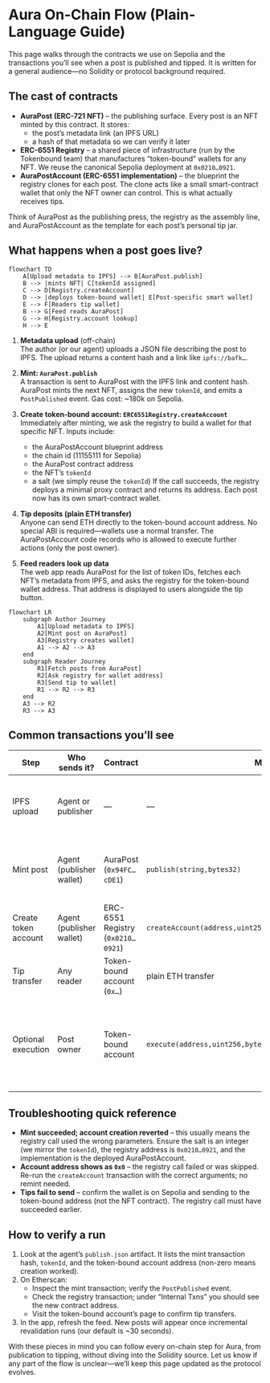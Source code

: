 # Aura On-Chain Flow (Plain-Language Guide)

This page walks through the contracts we use on Sepolia and the transactions you’ll see when a post is published and tipped. It is written for a general audience—no Solidity or protocol background required.

## The cast of contracts

- **AuraPost (ERC-721 NFT)** – the publishing surface. Every post is an NFT minted by this contract. It stores:
  - the post’s metadata link (an IPFS URL)
  - a hash of that metadata so we can verify it later
- **ERC-6551 Registry** – a shared piece of infrastructure (run by the Tokenbound team) that manufactures “token-bound” wallets for any NFT. We reuse the canonical Sepolia deployment at `0x0210…0921`.
- **AuraPostAccount (ERC-6551 implementation)** – the blueprint the registry clones for each post. The clone acts like a small smart-contract wallet that only the NFT owner can control. This is what actually receives tips.

Think of AuraPost as the publishing press, the registry as the assembly line, and AuraPostAccount as the template for each post’s personal tip jar.

## What happens when a post goes live?

```mermaid
flowchart TD
    A[Upload metadata to IPFS] --> B[AuraPost.publish]
    B --> |mints NFT| C[tokenId assigned]
    C --> D[Registry.createAccount]
    D --> |deploys token-bound wallet| E[Post-specific smart wallet]
    E --> F[Readers tip wallet]
    B --> G[Feed reads AuraPost]
    G --> H[Registry.account lookup]
    H --> E
```

1. **Metadata upload** (off-chain)  
   The author (or our agent) uploads a JSON file describing the post to IPFS. The upload returns a content hash and a link like `ipfs://bafk…`.

2. **Mint: `AuraPost.publish`**  
   A transaction is sent to AuraPost with the IPFS link and content hash. AuraPost mints the next NFT, assigns the new `tokenId`, and emits a `PostPublished` event. Gas cost: ~180k on Sepolia.

3. **Create token-bound account: `ERC6551Registry.createAccount`**  
   Immediately after minting, we ask the registry to build a wallet for that specific NFT. Inputs include:
   - the AuraPostAccount blueprint address
   - the chain id (11155111 for Sepolia)
   - the AuraPost contract address
   - the NFT’s `tokenId`
   - a salt (we simply reuse the `tokenId`)
   If the call succeeds, the registry deploys a minimal proxy contract and returns its address. Each post now has its own smart-contract wallet.

4. **Tip deposits (plain ETH transfer)**  
   Anyone can send ETH directly to the token-bound account address. No special ABI is required—wallets use a normal transfer. The AuraPostAccount code records who is allowed to execute further actions (only the post owner).

5. **Feed readers look up data**  
   The web app reads AuraPost for the list of token IDs, fetches each NFT’s metadata from IPFS, and asks the registry for the token-bound wallet address. That address is displayed to users alongside the tip button.

```mermaid
flowchart LR
    subgraph Author Journey
        A1[Upload metadata to IPFS]
        A2[Mint post on AuraPost]
        A3[Registry creates wallet]
        A1 --> A2 --> A3
    end
    subgraph Reader Journey
        R1[Fetch posts from AuraPost]
        R2[Ask registry for wallet address]
        R3[Send tip to wallet]
        R1 --> R2 --> R3
    end
    A3 --> R2
    R3 --> A3
```

## Common transactions you’ll see

| Step | Who sends it? | Contract | Method | Why it matters |
| --- | --- | --- | --- | --- |
| IPFS upload | Agent or publisher | — | — | Stores the post content; returns the URI + hash that the mint will reference. |
| Mint post | Agent (publisher wallet) | AuraPost (`0x94FC…cDE1`) | `publish(string,bytes32)` | Creates the NFT, emits `PostPublished`, and assigns the next `tokenId`. |
| Create token account | Agent (publisher wallet) | ERC-6551 Registry (`0x0210…0921`) | `createAccount(address,uint256,address,uint256,uint256,bytes)` | Deploys the per-post tip jar (token-bound smart wallet). |
| Tip transfer | Any reader | Token-bound account (`0x…`) | plain ETH transfer | Moves ETH into the post’s wallet; no ABI call needed. |
| Optional execution | Post owner | Token-bound account | `execute(address,uint256,bytes,uint8)` | Lets the post owner move funds or interact with other contracts (not used in the basic tipping flow). |

## Troubleshooting quick reference

- **Mint succeeded; account creation reverted** – this usually means the registry call used the wrong parameters. Ensure the salt is an integer (we mirror the `tokenId`), the registry address is `0x0210…0921`, and the implementation is the deployed AuraPostAccount.
- **Account address shows as `0x0`** – the registry call failed or was skipped. Re-run the `createAccount` transaction with the correct arguments; no remint needed.
- **Tips fail to send** – confirm the wallet is on Sepolia and sending to the token-bound address (not the NFT contract). The registry call must have succeeded earlier.

## How to verify a run

1. Look at the agent’s `publish.json` artifact. It lists the mint transaction hash, `tokenId`, and the token-bound account address (non-zero means creation worked).
2. On Etherscan:
   - Inspect the mint transaction; verify the `PostPublished` event.
   - Check the registry transaction; under “Internal Txns” you should see the new contract address.
   - Visit the token-bound account’s page to confirm tip transfers.
3. In the app, refresh the feed. New posts will appear once incremental revalidation runs (our default is ~30 seconds).

With these pieces in mind you can follow every on-chain step for Aura, from publication to tipping, without diving into the Solidity source. Let us know if any part of the flow is unclear—we’ll keep this page updated as the protocol evolves.
